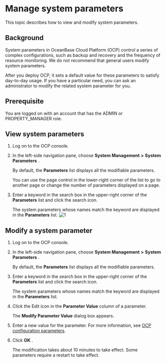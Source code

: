 Manage system parameters 
=============================================

This topic describes how to view and modify system parameters. 

Background 
-------------------------------

System parameters in OceanBase Cloud Platform (OCP) control a series of complex configurations, such as backup and recovery and the frequency of resource monitoring. We do not recommend that general users modify system parameters. 

After you deploy OCP, it sets a default value for these parameters to satisfy day-to-day usage. If you have a particular need, you can ask an administrator to modify the related system parameter for you.

Prerequisite 
---------------------------------

You are logged on with an account that has the ADMIN or PROPERTY_MANAGER role.

View system parameters 
-------------------------------------------

1. Log on to the OCP console.

   

2. In the left-side navigation pane, choose **System Management** **\>** **System Parameters** . 

   By default, the **Parameters** list displays all the modifiable parameters. 

   You can use the page control in the lower-right corner of the list to go to another page or change the number of parameters displayed on a page.
   

3. Enter a keyword in the search box in the upper-right corner of the **Parameters** list and click the search icon. 

   The system parameters whose names match the keyword are displayed in the **Parameters** list. ![1](https://help-static-aliyun-doc.aliyuncs.com/assets/img/en-US/8014306461/p384476.png)
   




Modify a system parameter 
----------------------------------------------

1. Log on to the OCP console.

   

2. In the left-side navigation pane, choose **System Management** **\>** **System Parameters** . 

   By default, the **Parameters** list displays all the modifiable parameters.
   

3. Enter a keyword in the search box in the upper-right corner of the **Parameters** list and click the search icon. 

   The system parameters whose names match the keyword are displayed in the **Parameters** list.
   

4. Click the Edit icon in the **Parameter Value** column of a parameter. 

   The **Modify Parameter Value** dialog box appears.
   

5. Enter a new value for the parameter. For more information, see [OCP configuration parameters](/en-US/3.ob-cloud-platform/12.appendix/1.ocp-configuration-parameters.md).

   

6. Click **OK** . 

   The modification takes about 10 minutes to take effect. Some parameters require a restart to take effect.
   



